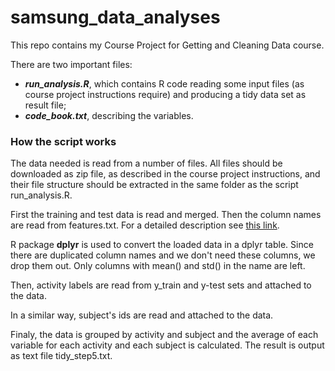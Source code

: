samsung_data_analyses
=====================

This repo contains my Course Project for Getting and Cleaning Data course.

There are two important files:

- _**run_analysis.R**_, which contains R code reading some input files (as course project instructions require) and producing a tidy data set as result file;
- _**code_book.txt**_, describing the variables.

### How the script works

The data needed is read from a number of files. All files should be downloaded as zip file, as described in the course project instructions, and their file structure should be extracted in the same folder as the script run_analysis.R. 

First the training and test data is read and merged. Then the column names are read from features.txt. For a detailed description see [this link](http://archive.ics.uci.edu/ml/datasets/Human+Activity+Recognition+Using+Smartphones).

R package **dplyr** is used to convert the loaded data in a dplyr table. Since there are duplicated column names and we don't need these columns, we drop them out. Only columns with mean() and std() in the name are left.

Then, activity labels are read from y_train and y-test sets and attached to the data.

In a similar way, subject's ids are read and attached to the data.

Finaly, the data is grouped by activity and subject and the average of each variable for each activity and each subject is calculated. The result is output as text file tidy_step5.txt.
